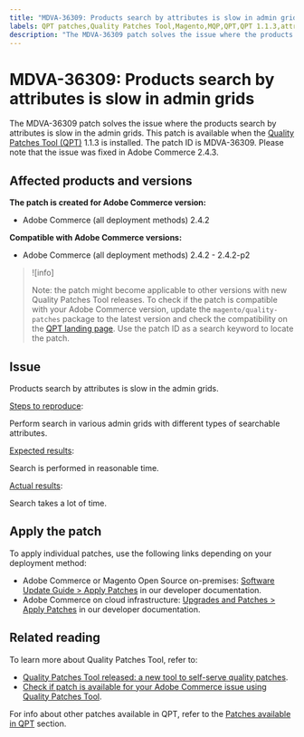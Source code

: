 ```yaml
---
title: "MDVA-36309: Products search by attributes is slow in admin grids"
labels: QPT patches,Quality Patches Tool,Magento,MQP,QPT,QPT 1.1.3,attribute,products,search,slow,admin grids,2.4.2,2.4.2-p1,2.4.2-p2
description: "The MDVA-36309 patch solves the issue where the products search by attributes is slow in the admin grids. This patch is available when the [Quality Patches Tool (QPT)](https://support.magento.com/hc/en-us/articles/360047139492) 1.1.3 is installed. The patch ID is MDVA-36309. Please note that the issue was fixed in Adobe Commerce 2.4.3."
---
```


# MDVA-36309: Products search by attributes is slow in admin grids

The MDVA-36309 patch solves the issue where the products search by attributes is slow in the admin grids. This patch is available when the [Quality Patches Tool (QPT)](https://support.magento.com/hc/en-us/articles/360047139492) 1.1.3 is installed. The patch ID is MDVA-36309. Please note that the issue was fixed in Adobe Commerce 2.4.3.

## Affected products and versions

**The patch is created for Adobe Commerce version:**

* Adobe Commerce (all deployment methods) 2.4.2

**Compatible with Adobe Commerce versions:**

* Adobe Commerce (all deployment methods) 2.4.2 - 2.4.2-p2

>![info]
>
>Note: the patch might become applicable to other versions with new Quality Patches Tool releases. To check if the patch is compatible with your Adobe Commerce version, update the `magento/quality-patches` package to the latest version and check the compatibility on the [QPT landing page](https://devdocs.magento.com/quality-patches/tool.html#patch-grid). Use the patch ID as a search keyword to locate the patch.

## Issue

Products search by attributes is slow in the admin grids.

<ins>Steps to reproduce</ins>:

Perform search in various admin grids with different types of searchable attributes.

<ins>Expected results</ins>:

Search is performed in reasonable time.

<ins>Actual results</ins>:

Search takes a lot of time.

## Apply the patch

To apply individual patches, use the following links depending on your deployment method:

* Adobe Commerce or Magento Open Source on-premises: [Software Update Guide > Apply Patches](https://devdocs.magento.com/guides/v2.4/comp-mgr/patching/mqp.html) in our developer documentation.
* Adobe Commerce on cloud infrastructure: [Upgrades and Patches > Apply Patches](https://devdocs.magento.com/cloud/project/project-patch.html) in our developer documentation.

## Related reading

To learn more about Quality Patches Tool, refer to:

* [Quality Patches Tool released: a new tool to self-serve quality patches](https://support.magento.com/hc/en-us/articles/360047139492).
* [Check if patch is available for your Adobe Commerce issue using Quality Patches Tool](https://support.magento.com/hc/en-us/articles/360047125252).

For info about other patches available in QPT, refer to the [Patches available in QPT](https://support.magento.com/hc/en-us/sections/360010506631-Patches-available-in-MQP-tool-) section.